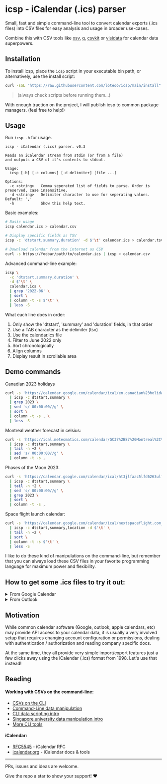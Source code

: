 # icsp - iCalendar (.ics) parser

Small, fast and simple command-line tool to convert calendar exports (.ics files) into CSV files for easy analysis and usage in broader use-cases.

Combine this with CSV tools like [xsv](https://github.com/BurntSushi/xsv), [q](https://github.com/harelba/q), [csvkit](https://github.com/wireservice/csvkit) or [visidata](https://github.com/saulpw/visidata) for calendar data superpowers.

## Installation

To install icsp, place the `icsp` script in your executable bin path, or alternatively, use the install script:

```sh
curl -sSL "https://raw.githubusercontent.com/loteoo/icsp/main/install" | sh
```

> (always check scripts before running them...)

With enough traction on the project, I will publish icsp to common package managers. (feel free to help!)

## Usage

Run `icsp -h` for usage.

```
icsp - iCalendar (.ics) parser. v0.3

Reads an iCalendar stream from stdin (or from a file)
and outputs a CSV of it's contents to stdout.

Usage:
  icsp [-h] [-c columns] [-d delimiter] [file ...]

Options:
  -c <string>   Comma seperated list of fields to parse. Order is preserved, case insensitive.
  -d <string>   Delimiter character to use for seperating values. Default: ','
  -h            Show this help text.
```

Basic examples:

```sh
# Basic usage
icsp calendar.ics > calendar.csv

# Display specific fields as TSV
icsp -c 'dtstart,summary,duration' -d $'\t' calendar.ics > calendar.tsv

# Download calendar from the internet as CSV
curl -s https://foobar/path/to/calendar.ics | icsp > calendar.csv
```

Advanced command-line example:

```sh
icsp \
  -c 'dtstart,summary,duration' \
  -d $'\t' \
  calendar.ics \
  | grep '2022-06' \
  | sort \
  | column -t -s $'\t' \
  | less -S
```

What each line does in order:

1. Only show the 'dtstart', 'summary' and 'duration' fields, in that order
1. Use a TAB character as the delimiter (tsv)
1. Use the calendar.ics file
1. Filter to June 2022 only
1. Sort chronologically
1. Align columns
1. Display result in scrollable area

## Demo commands

Canadian 2023 holidays

```sh
curl -s 'https://calendar.google.com/calendar/ical/en.canadian%23holiday%40group.v.calendar.google.com/public/basic.ics' \
  | icsp -c dtstart,summary \
  | grep 2023 \
  | sed 's/ 00:00:00//g' \
  | sort \
  | column -t -s , \
  | less -S
```

Montreal weather forecast in celsius:

```sh
curl -s 'https://ical.meteomatics.com/calendar/GC37%2B87%20Montreal%2C%20QC%2C%20Canada/45.503279_-73.586855/en/meteomat.ics' \
  | icsp -c dtstart,summary \
  | tail -n +2 \
  | sed 's/ 00:00:00//g' \
  | column -t -s ,
```

Phases of the Moon 2023:

```sh
curl -s 'https://calendar.google.com/calendar/ical/ht3jlfaac5lfd6263ulfh4tql8%40group.calendar.google.com/public/basic.ics' \
  | icsp -c dtstart,summary \
  | tail -n +2 \
  | sed 's/ 00:00:00//g' \
  | grep 2023 \
  | sort \
  | column -t -s ,
```

Space flight launch calendar:

```sh
curl -s 'https://calendar.google.com/calendar/ical/nextspaceflight.com_l328q9n2alm03mdukb05504c44%40group.calendar.google.com/public/basic.ics' \
  | icsp -c dtstart,summary,location -d $'\t' \
  | tail -n +2 \
  | sort \
  | column -t -s $'\t' \
  | less -S
```

</details>

I like to do these kind of manipulations on the command-line, but remember that you can always load these CSV files in your favorite programming language for maximum power and flexibility.

## How to get some .ics files to try it out:

<details><summary>From Google Calendar</summary>

<img src="https://user-images.githubusercontent.com/14101189/227659925-cbc204bc-95e0-4bf6-be2e-686ed1fd815f.png" width="320" alt="Step 1" />

<img src="https://user-images.githubusercontent.com/14101189/227659927-93e7b7f7-0534-45f9-8e77-c0ef242dd567.png" width="720" alt="Step 2" />
</details>

<details><summary>From Outlook</summary>

<img src="https://user-images.githubusercontent.com/14101189/227634762-6229a640-654f-4b2a-8ab5-6acbf4ab7524.png" width="320" alt="Step 2" />

<img src="https://user-images.githubusercontent.com/14101189/227635163-3136bc60-656e-42e1-b0f9-87c67a6c85ac.png" width="720" alt="Step 2" />

<img src="https://user-images.githubusercontent.com/14101189/227633645-d9fa440e-5380-42c7-bf5d-72dc816f7021.png" width="280" alt="Step 3" />
</details>

## Motivation

While common calendar software (Google, outlook, apple calendars, etc) may provide API access to your calendar data, it is usually a very involved setup that requires changing account configuration or permissions, dealing with authentication / authorization and reading company specific docs.

At the same time, they all provide very simple import/export features just a few clicks away using the iCalendar (.ics) format from 1998. Let's use that instead!

## Reading

#### Working with CSVs on the command-line:

- [CSVs on the CLI](https://bconnelly.net/posts/working_with_csvs_on_the_command_line/)
- [Command-Line data manipulation](https://planspace.org/2013/05/21/command-line-data-manipulation/)
- [CLI data scripting intro](https://compphylo.github.io/Oslo2019/Scripting_CLI_Intro/Scripting_CLI_Intro.html)
- [Singapore university data manipulation intro](https://nusit.nus.edu.sg/technus/data-manipulation-and-more-with-the-command-line/)
- [More CLI tools](https://github.com/dbohdan/structured-text-tools)

#### iCalendar:

- [RFC5545](https://datatracker.ietf.org/doc/html/rfc5545) - iCalendar RFC
- [icalendar.org](https://icalendar.org/) - iCalendar docs & tools

---

PRs, issues and ideas are welcome.

Give the repo a star to show your support! ❤️
